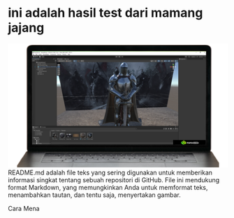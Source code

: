 # ini adalah hasil test dari mamang jajang
![Alt text](/1.png)
README.md adalah file teks yang sering digunakan untuk memberikan informasi singkat tentang sebuah repositori di GitHub. File ini mendukung format Markdown, yang memungkinkan Anda untuk memformat teks, menambahkan tautan, dan tentu saja, menyertakan gambar.

Cara Mena

